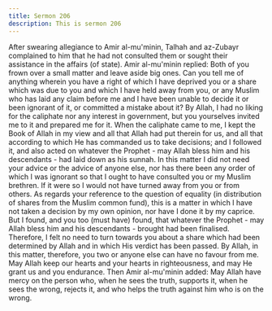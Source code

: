 ```yaml
---
title: Sermon 206
description: This is sermon 206
---
```


After swearing allegiance to Amir al-mu'minin, Talhah and az-Zubayr complained to
him that he had not consulted them or sought their assistance in the affairs (of state).
Amir al-mu'minin replied:
Both of you frown over a small matter and leave aside big ones. Can you tell me of anything
wherein you have a right of which I have deprived you or a share which was due to you and
which I have held away from you, or any Muslim who has laid any claim before me and I
have been unable to decide it or been ignorant of it, or committed a mistake about it?
By Allah, I had no liking for the caliphate nor any interest in government, but you yourselves
invited me to it and prepared me for it. When the caliphate came to me, I kept the Book of
Allah in my view and all that Allah had put therein for us, and all that according to which He
has commanded us to take decisions; and I followed it, and also acted on whatever the
Prophet - may Allah bless him and his descendants - had laid down as his sunnah.
In this matter I did not need your advice or the advice of anyone else, nor has there been any
order of which I was ignorant so that I ought to have consulted you or my Muslim brethren. If
it were so I would not have turned away from you or from others.
As regards your reference to the question of equality (in distribution of shares from the
Muslim common fund), this is a matter in which I have not taken a decision by my own
opinion, nor have I done it by my caprice. But I found, and you too (must have) found, that
whatever the Prophet - may Allah bless him and his descendants - brought had been finalised.
Therefore, I felt no need to turn towards you about a share which had been determined by
Allah and in which His verdict has been passed.
By Allah, in this matter, therefore, you two or anyone else can have no favour from me. May
Allah keep our hearts and your hearts in righteousness, and may He grant us and you
endurance.
Then Amir al-mu'minin added: May Allah have mercy on the person who, when he sees the
truth, supports it, when he sees the wrong, rejects it, and who helps the truth against him who
is on the wrong.